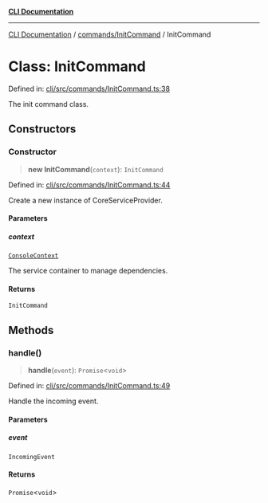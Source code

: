 [**CLI Documentation**](../../../README.md)

***

[CLI Documentation](../../../README.md) / [commands/InitCommand](../README.md) / InitCommand

# Class: InitCommand

Defined in: [cli/src/commands/InitCommand.ts:38](https://github.com/stonemjs/cli/blob/f139573d7f6e29779d41fb031ed261bfcad59d09/src/commands/InitCommand.ts#L38)

The init command class.

## Constructors

### Constructor

> **new InitCommand**(`context`): `InitCommand`

Defined in: [cli/src/commands/InitCommand.ts:44](https://github.com/stonemjs/cli/blob/f139573d7f6e29779d41fb031ed261bfcad59d09/src/commands/InitCommand.ts#L44)

Create a new instance of CoreServiceProvider.

#### Parameters

##### context

[`ConsoleContext`](../../../declarations/interfaces/ConsoleContext.md)

The service container to manage dependencies.

#### Returns

`InitCommand`

## Methods

### handle()

> **handle**(`event`): `Promise`\<`void`\>

Defined in: [cli/src/commands/InitCommand.ts:49](https://github.com/stonemjs/cli/blob/f139573d7f6e29779d41fb031ed261bfcad59d09/src/commands/InitCommand.ts#L49)

Handle the incoming event.

#### Parameters

##### event

`IncomingEvent`

#### Returns

`Promise`\<`void`\>
